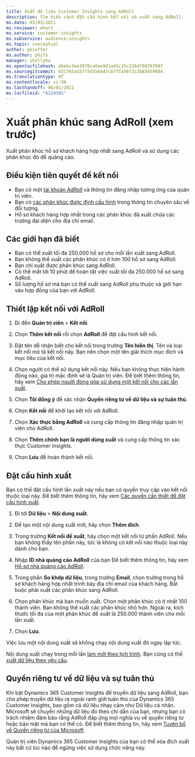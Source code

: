 ```yaml
---
title: Xuất dữ liệu Customer Insights sang AdRoll
description: Tìm hiểu cách đặt cấu hình kết nối và xuất sang AdRoll.
ms.date: 03/03/2021
ms.reviewer: mhart
ms.service: customer-insights
ms.subservice: audience-insights
ms.topic: conceptual
author: pkieffer
ms.author: philk
manager: shellyha
ms.openlocfilehash: dbebc3ee3978ca6ee9d1ad1c15c226479876709f
ms.sourcegitcommit: 831765a55775d358447cb7ffa56f2c3b85459084
ms.translationtype: HT
ms.contentlocale: vi-VN
ms.lasthandoff: 06/01/2021
ms.locfileid: "6124391"
---
```

# <a name="export-segments-to-adroll-preview"></a>Xuất phân khúc sang AdRoll (xem trước)

Xuất phân khúc hồ sơ khách hàng hợp nhất sang AdRoll và sử dụng các phân khúc đó để quảng cáo. 

## <a name="prerequisites-for-a-connection"></a>Điều kiện tiên quyết để kết nối

-   Bạn có một [tài khoản AdRoll](https://www.adroll.com/) và thông tin đăng nhập tương ứng của quản trị viên.
-   Bạn có [các phân khúc được định cấu hình](segments.md) trong thông tin chuyên sâu về đối tượng.
-   Hồ sơ khách hàng hợp nhất trong các phân khúc đã xuất chứa các trường đại diện cho địa chỉ email.

## <a name="known-limitations"></a>Các giới hạn đã biết

- Bạn có thể xuất tối đa 250.000 hồ sơ cho mỗi lần xuất sang AdRoll.
- Bạn không thể xuất các phân khúc có ít hơn 100 hồ sơ sang AdRoll. 
- Bạn chỉ xuất được phân khúc sang AdRoll.
- Có thể mất tới 10 phút để hoàn tất việc xuất tối đa 250.000 hồ sơ sang AdRoll. 
- Số lượng hồ sơ mà bạn có thể xuất sang AdRoll phụ thuộc và giới hạn vào hợp đồng của bạn với AdRoll.

## <a name="set-up-connection-to-adroll"></a>Thiết lập kết nối với AdRoll

1. Đi đến **Quản trị viên** > **Kết nối**.

1. Chọn **Thêm kết nối** rồi chọn **AdRoll** để đặt cấu hình kết nối.

1. Đặt tên dễ nhận biết cho kết nối trong trường **Tên hiển thị**. Tên và loại kết nối mô tả kết nối này. Bạn nên chọn một tên giải thích mục đích và mục tiêu của kết nối.

1. Chọn người có thể sử dụng kết nối này. Nếu bạn không thực hiện hành động nào, giá trị mặc định sẽ là Quản trị viên. Để biết thêm thông tin, hãy xem [Cho phép người đóng góp sử dụng một kết nối cho các lần xuất](connections.md#allow-contributors-to-use-a-connection-for-exports).

1. Chọn **Tôi đồng ý** để xác nhận **Quyền riêng tư về dữ liệu và sự tuân thủ**.

1. Chọn **Kết nối** để khởi tạo kết nối với AdRoll.

1. Chọn **Xác thực bằng AdRoll** và cung cấp thông tin đăng nhập quản trị viên cho AdRoll. 

1. Chọn **Thêm chính bạn là người dùng xuất** và cung cấp thông tin xác thực Customer Insights.

1. Chọn **Lưu** để hoàn thành kết nối.

## <a name="configure-an-export"></a>Đặt cấu hình xuất

Bạn có thể đặt cấu hình lần xuất này nếu bạn có quyền truy cập vào kết nối thuộc loại này. Để biết thêm thông tin, hãy xem [Các quyền cần thiết để đặt cấu hình xuất](export-destinations.md#set-up-a-new-export).

1. Đi tới **Dữ liệu** > **Nội dung xuất**.

1. Để tạo một nội dung xuất mới, hãy chọn **Thêm đích**.

1. Trong trường **Kết nối để xuất**, hãy chọn một kết nối từ phần AdRoll. Nếu bạn không thấy tên phần này, tức là không có kết nối nào thuộc loại này dành cho bạn.

1. Nhập **ID nhà quảng cáo AdRoll** của bạn Để biết thêm thông tin, hãy xem [Hồ sơ nhà quảng cáo AdRoll](https://help.adroll.com/hc/articles/212011838-Advertiser-Profiles).

3. Trong phần **So khớp dữ liệu**, trong trường **Email**, chọn trường trong hồ sơ khách hàng hợp nhất trình bày địa chỉ email của khách hàng. Bắt buộc phải xuất các phân khúc sang AdRoll.

1. Chọn phân khúc mà bạn muốn xuất. Chọn một phân khúc có ít nhất 100 thành viên. Bạn không thể xuất các phân khúc nhỏ hơn. Ngoài ra, kích thước tối đa của một phân khúc để xuất là 250.000 thành viên cho mỗi lần xuất. 

1. Chọn **Lưu**.

Việc lưu một nội dung xuất sẽ không chạy nội dung xuất đó ngay lập tức.

Nội dung xuất chạy trong mỗi lần [làm mới theo lịch trình](system.md#schedule-tab). Bạn cũng có thể [xuất dữ liệu theo yêu cầu](export-destinations.md#run-exports-on-demand). 


## <a name="data-privacy-and-compliance"></a>Quyền riêng tư về dữ liệu và sự tuân thủ

Khi bật Dynamics 365 Customer Insights để truyền dữ liệu sang AdRoll, bạn cho phép truyền dữ liệu ra ngoài ranh giới tuân thủ của Dynamics 365 Customer Insights, bao gồm cả dữ liệu nhạy cảm như Dữ liệu cá nhân. Microsoft sẽ chuyển những dữ liệu đó theo chỉ dẫn của bạn, nhưng bạn có trách nhiệm đảm bảo rằng AdRoll đáp ứng mọi nghĩa vụ về quyền riêng tư hoặc bảo mật mà bạn có thể có. Để biết thêm thông tin, hãy xem [Tuyên bố về Quyền riêng tư của Microsoft](https://go.microsoft.com/fwlink/?linkid=396732).

Quản trị viên Dynamics 365 Customer Insights của bạn có thể xóa đích xuất này bất cứ lúc nào để ngừng việc sử dụng chức năng này.
